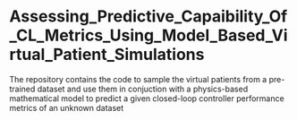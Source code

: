 # Assessing_Predictive_Capaibility_Of_CL_Metrics_Using_Model_Based_Virtual_Patient_Simulations
The repository contains the code to sample the virtual patients from a pre-trained dataset and use them in conjuction with a physics-based mathematical model to predict a given closed-loop controller performance metrics of an unknown dataset
